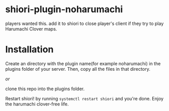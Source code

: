 # shiori-plugin-noharumachi
players wanted this. add it to shiori to close player's client if they try to play Harumachi Clover maps.

# Installation

Create an directory with the plugin name(for example noharumachi) in the plugins folder of your server. Then, copy all the files in that directory.

*or*

clone this repo into the plugins folder.

Restart shiori! by running `systemctl restart shiori` and you're done. Enjoy the harumachi clover-free life.

